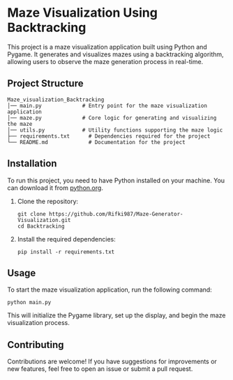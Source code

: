 # Maze Visualization Using Backtracking

This project is a maze visualization application built using Python and Pygame. It generates and visualizes mazes using a backtracking algorithm, allowing users to observe the maze generation process in real-time.

## Project Structure

```
Maze_visualization_Backtracking
│── main.py             # Entry point for the maze visualization application
│── maze.py             # Core logic for generating and visualizing the maze
│── utils.py            # Utility functions supporting the maze logic
├── requirements.txt      # Dependencies required for the project
└── README.md             # Documentation for the project
```

## Installation

To run this project, you need to have Python installed on your machine. You can download it from [python.org](https://www.python.org/downloads/).

1. Clone the repository:
   ```
   git clone https://github.com/Rifki987/Maze-Generator-Visualization.git
   cd Backtracking
   ```

2. Install the required dependencies:
   ```
   pip install -r requirements.txt
   ```

## Usage

To start the maze visualization application, run the following command:

```
python main.py
```

This will initialize the Pygame library, set up the display, and begin the maze visualization process.

## Contributing

Contributions are welcome! If you have suggestions for improvements or new features, feel free to open an issue or submit a pull request.

